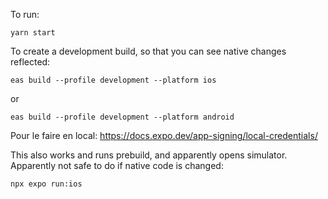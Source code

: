 To run:
```
yarn start
```

To create a development build, so that you can see native changes reflected:
```
eas build --profile development --platform ios
```
or
```
eas build --profile development --platform android
```
Pour le faire en local: https://docs.expo.dev/app-signing/local-credentials/

This also works and runs prebuild, and apparently opens simulator. Apparently not safe to do if native code is changed:
```
npx expo run:ios
```
